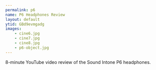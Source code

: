 ```yaml
---
permalink: p6
name: P6 Headphones Review
layout: default
ytid: GBd9evmgadg
images:
    - cine6.jpg
    - cine7.jpg
    - cine8.jpg
    - p6-object.jpg
---
```


8-minute YouTube video review of the Sound Intone P6 headphones.